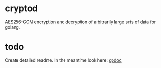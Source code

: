 # cryptod
AES256-GCM encryption and decryption of arbitrarily large sets of data for golang.

# todo
Create detailed readme.  In the meantime look here: [godoc](https://godoc.org/github.com/wiggin77/cryptod)
